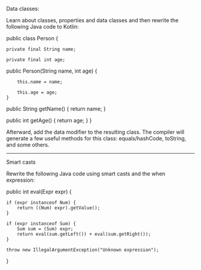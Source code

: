 Data classes:

Learn about classes, properties and data classes and then rewrite the following Java code to Kotlin:

public class Person {

    private final String name;
    
    private final int age;
    
public Person(String name, int age) {
        
        this.name = name;
        
        this.age = age;
    }
    
public String getName() {
        return name;
    }

public int getAge() {
        return age;
    }
}

Afterward, add the data modifier to the resulting class. The compiler will generate a few useful methods for this class: equals/hashCode, toString, and some others.
___________________________________________________________________________________________________________________________________________________________________


Smart casts

Rewrite the following Java code using smart casts and the when expression:

public int eval(Expr expr) {
    
    if (expr instanceof Num) {
        return ((Num) expr).getValue();
    }
    
    if (expr instanceof Sum) {
        Sum sum = (Sum) expr;
        return eval(sum.getLeft()) + eval(sum.getRight());
    }
    
    throw new IllegalArgumentException("Unknown expression");
}
